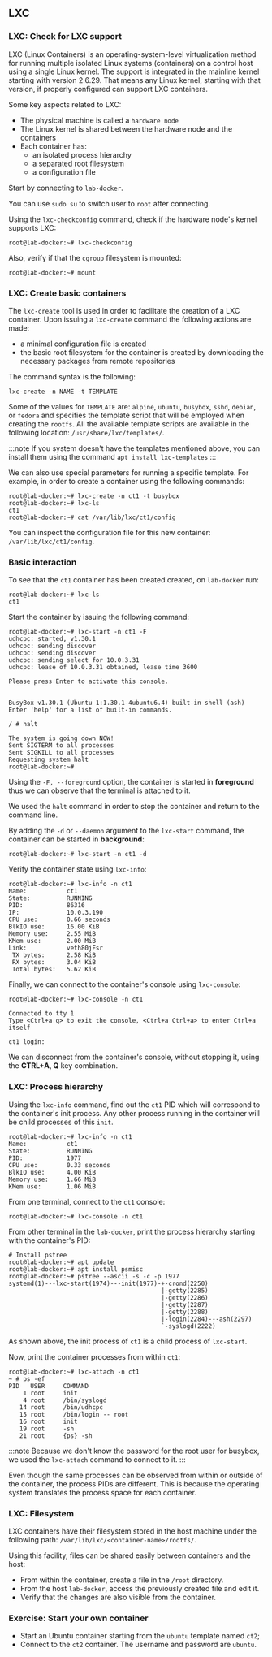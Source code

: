## LXC

### LXC: Check for LXC support

LXC (Linux Containers) is an operating-system-level virtualization method for running multiple isolated Linux systems (containers) on a control host using a single Linux kernel. The support is integrated in the mainline kernel starting with version 2.6.29. That means any Linux kernel, starting with that version, if properly configured can support LXC containers.

Some key aspects related to LXC:
  * The physical machine is called a `hardware node`
  * The Linux kernel is shared between the hardware node and the containers
  * Each container has:
      * an isolated process hierarchy
      * a separated root filesystem
      * a configuration file

Start by connecting to `lab-docker`.

You can use `sudo su` to switch user to `root` after connecting.

Using the `lxc-checkconfig` command, check if the hardware node's kernel supports LXC:
```
root@lab-docker:~# lxc-checkconfig
```

Also, verify if that the `cgroup` filesystem is mounted:
```
root@lab-docker:~# mount
```


### LXC: Create basic containers

The `lxc-create` tool is used in order to facilitate the creation of a LXC container. Upon issuing a `lxc-create` command the following actions are made:
  * a minimal configuration file is created
  * the basic root filesystem for the container is created by downloading the necessary packages from remote repositories

The command syntax is the following:
```
lxc-create -n NAME -t TEMPLATE
```

Some of the values for `TEMPLATE` are: `alpine`, `ubuntu`, `busybox`, `sshd`, `debian`, or `fedora` and specifies the template script that will be employed when creating the `rootfs`. All the available template scripts are available in the following location: `/usr/share/lxc/templates/`.

:::note
If you system doesn't have the templates mentioned above, you can install them using the command `apt install lxc-templates`
:::

We can also use special parameters for running a specific template. For example,
in order to create a container using the following commands:

```
root@lab-docker:~# lxc-create -n ct1 -t busybox
root@lab-docker:~# lxc-ls
ct1
root@lab-docker:~# cat /var/lib/lxc/ct1/config
```

You can inspect the configuration file for this new container: `/var/lib/lxc/ct1/config`.

### Basic interaction

To see that the `ct1` container has been created created, on `lab-docker` run:
```
root@lab-docker:~# lxc-ls
ct1
```

Start the container by issuing the following command:
```
root@lab-docker:~# lxc-start -n ct1 -F
udhcpc: started, v1.30.1
udhcpc: sending discover
udhcpc: sending discover
udhcpc: sending select for 10.0.3.31
udhcpc: lease of 10.0.3.31 obtained, lease time 3600

Please press Enter to activate this console.


BusyBox v1.30.1 (Ubuntu 1:1.30.1-4ubuntu6.4) built-in shell (ash)
Enter 'help' for a list of built-in commands.

/ # halt

The system is going down NOW!
Sent SIGTERM to all processes
Sent SIGKILL to all processes
Requesting system halt
root@lab-docker:~#
```

Using the `-F, --foreground` option, the container is started in **foreground** thus we can observe that the terminal is attached to it.

We used the `halt` command in order to stop the container and return to the command line.

By adding the `-d` or `--daemon` argument to the `lxc-start` command, the container can be started in **background**:
```
root@lab-docker:~# lxc-start -n ct1 -d
```

Verify the container state using `lxc-info`:
```
root@lab-docker:~# lxc-info -n ct1
Name:           ct1
State:          RUNNING
PID:            86316
IP:             10.0.3.190
CPU use:        0.66 seconds
BlkIO use:      16.00 KiB
Memory use:     2.55 MiB
KMem use:       2.00 MiB
Link:           veth80jFsr
 TX bytes:      2.58 KiB
 RX bytes:      3.04 KiB
 Total bytes:   5.62 KiB
```

Finally, we can connect to the container's console using `lxc-console`:
```
root@lab-docker:~# lxc-console -n ct1

Connected to tty 1
Type <Ctrl+a q> to exit the console, <Ctrl+a Ctrl+a> to enter Ctrl+a itself

ct1 login:

```

We can disconnect from the container's console, without stopping it, using the **CTRL+A, Q** key combination.

### LXC: Process hierarchy

Using the `lxc-info` command, find out the `ct1` PID which will correspond to the container's init process. Any other process running in the container will be child processes of this `init`.

```
root@lab-docker:~# lxc-info -n ct1
Name:           ct1
State:          RUNNING
PID:            1977
CPU use:        0.33 seconds
BlkIO use:      4.00 KiB
Memory use:     1.66 MiB
KMem use:       1.06 MiB
```

From one terminal, connect to the `ct1` console:
```
root@lab-docker:~# lxc-console -n ct1
```

From other terminal in the `lab-docker`, print the process hierarchy starting with the container's PID:
```
# Install pstree
root@lab-docker:~# apt update
root@lab-docker:~# apt install psmisc
root@lab-docker:~# pstree --ascii -s -c -p 1977
systemd(1)---lxc-start(1974)---init(1977)-+-crond(2250)
                                          |-getty(2285)
                                          |-getty(2286)
                                          |-getty(2287)
                                          |-getty(2288)
                                          |-login(2284)---ash(2297)
                                          `-syslogd(2222)
```

As shown above, the init process of `ct1` is a child process of `lxc-start`.

Now, print the container processes from within `ct1`:
```
root@lab-docker:~# lxc-attach -n ct1
~ # ps -ef
PID   USER     COMMAND
    1 root     init
    4 root     /bin/syslogd
   14 root     /bin/udhcpc
   15 root     /bin/login -- root
   16 root     init
   19 root     -sh
   21 root     {ps} -sh
```

:::note
Because we don't know the password for the root user for busybox, we used the
`lxc-attach` command to connect to it.
:::

Even though the same processes can be observed from within or outside of the container, the process PIDs are different. This is because the operating system translates the process space for each container.

### LXC: Filesystem

LXC containers have their filesystem stored in the host machine under the following path: `/var/lib/lxc/<container-name>/rootfs/`.

Using this facility, files can be shared easily between containers and the host:
  * From within the container, create a file in the `/root` directory.
  * From the host `lab-docker`, access the previously created file and edit it.
  * Verify that the changes are also visible from the container.

### Exercise: Start your own container

* Start an Ubuntu container starting from the `ubuntu` template named `ct2`;
* Connect to the `ct2` container. The username and password are `ubuntu`.
